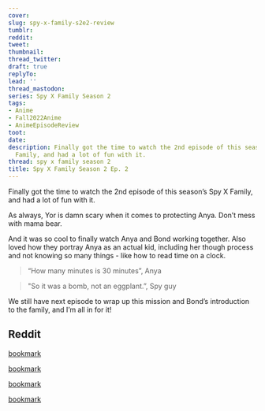 ```yaml
---
cover:
slug: spy-x-family-s2e2-review
tumblr:
reddit:
tweet:
thumbnail:
thread_twitter:
draft: true
replyTo:
lead: ''
thread_mastodon:
series: Spy X Family Season 2
tags:
- Anime
- Fall2022Anime
- AnimeEpisodeReview
toot:
date:
description: Finally got the time to watch the 2nd episode of this season’s Spy X
  Family, and had a lot of fun with it.
thread: spy x family season 2
title: Spy X Family Season 2 Ep. 2
---
```


Finally got the time to watch the 2nd episode of this season’s Spy X Family, and had a lot of fun with it.


As always, Yor is damn scary when it comes to protecting Anya. Don’t mess with mama bear.


And it was so cool to finally watch Anya and Bond working together. Also loved how they portray Anya as an actual kid, including her though process and not knowing so many things - like how to read time on a clock.


> “How many minutes is 30 minutes”, Anya


> "So it was a bomb, not an eggplant.”, Spy guy


We still have next episode to wrap up this mission and Bond’s introduction to the family, and I’m all in for it!


## Reddit


[bookmark](https://www.reddit.com/r/anime/comments/xyvo9b/comment/iriwjbr/?utm_source=share&utm_medium=web2x&context=3)


[bookmark](https://www.reddit.com/r/anime/comments/xyvo9b/comment/iriw2nf/?utm_source=share&utm_medium=web2x&context=3)


[bookmark](https://www.reddit.com/r/anime/comments/xyvo9b/comment/iriwia7/?utm_source=share&utm_medium=web2x&context=3)


[bookmark](https://www.reddit.com/r/anime/comments/xyvo9b/comment/irj36ly/?utm_source=share&utm_medium=web2x&context=3)

